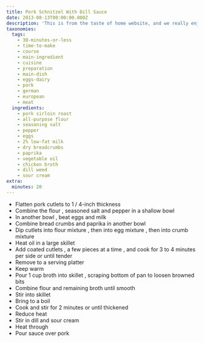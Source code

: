 ```yaml
---
title: Pork Schnitzel With Dill Sauce
date: 2013-08-13T00:00:00.000Z
description: 'This is from the taste of home website, and we really enjoyed it.'
taxonomies:
  tags:
    - 30-minutes-or-less
    - time-to-make
    - course
    - main-ingredient
    - cuisine
    - preparation
    - main-dish
    - eggs-dairy
    - pork
    - german
    - european
    - meat
  ingredients:
    - pork sirloin roast
    - all-purpose flour
    - seasoning salt
    - pepper
    - eggs
    - 2% low-fat milk
    - dry breadcrumbs
    - paprika
    - vegetable oil
    - chicken broth
    - dill weed
    - sour cream
extra:
  minutes: 20
---
```

 - Flatten pork cutlets to 1 / 4-inch thickness
 - Combine the flour , seasoned salt and pepper in a shallow bowl
 - In another bowl , beat eggs and milk
 - Combine bread crumbs and paprika in another bowl
 - Dip cutlets into flour mixture , then into egg mixture , then into crumb mixture
 - Heat oil in a large skillet
 - Add coated cutlets , a few pieces at a time , and cook for 3 to 4 minutes per side or until tender
 - Remove to a serving platter
 - Keep warm
 - Pour 1 cup broth into skillet , scraping bottom of pan to loosen browned bits
 - Combine flour and remaining broth until smooth
 - Stir into skillet
 - Bring to a boil
 - Cook and stir for 2 minutes or until thickened
 - Reduce heat
 - Stir in dill and sour cream
 - Heat through
 - Pour sauce over pork
